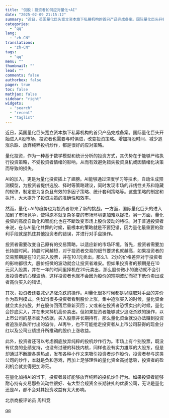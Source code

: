 ```yaml
---
title: "侃股：投资者如何应对量化+AI"
date: "2025-02-09 21:15:12"
summary: "近日，英国量化巨头宽立资本旗下私募机构的首只产品完成备案。国际量化巨头开始进入A股市场，投资者也需要..."
categories:
  - "qq"
lang:
  - "zh-CN"
translations:
  - "zh-CN"
tags:
  - "qq"
menu: ""
thumbnail: ""
lead: ""
comments: false
authorbox: false
pager: true
toc: false
mathjax: false
sidebar: "right"
widgets:
  - "search"
  - "recent"
  - "taglist"
---
```


近日，英国量化巨头宽立资本旗下私募机构的首只产品完成备案。国际量化巨头开始进入A股市场，投资者也需要与时俱进，改变投资策略。增加持股时间、减少追涨杀跌、放弃纯粹投机炒作，都是很好的应对策略。

量化投资，作为一种基于数学模型和统计分析的投资方式，其优势在于能够严格执行投资策略，不受投资者情绪的影响，从而有效避免错失投资良机或因情绪化决策而导致的损失。

AI的加入，更是为量化投资插上了翅膀。AI能够通过深度学习等技术，自动生成预测模型，为投资者提供选股、择时等策略建议，同时发现市场的非线性关系和隐藏的规律，制定更为复杂且有效的多因子策略、统计套利策略等。这些策略的制定和执行，大大提升了投资决策的准确性和效率。

然而，量化+AI的趋势也为投资者带来了新的挑战。一方面，国际量化巨头的进入加剧了市场竞争，使得原本就复杂多变的市场环境更加难以捉摸。另一方面，量化投资的高度自动化和智能化也在不断改变市场上股价波动的特征。对于普通投资者来说，在与AI量化共舞的时候，最根本的策略就是不要犯错，因为量化最重要的盈利手段就是抓住其他投资者的错误，并进行对手盘操作。

投资者需要改变自己原有的交易策略，以适应新的市场环境。首先，投资者需要加长持股时间。持股时间越短，对于投资者交易的细节要求也就越高，如果投资者的交易预期是在10元买入股票，并在10.1元卖出，那么1、2分的价格差异对于投资者的影响都很大，股价细微的波动就会让投资者难安。但如果投资者的预期是在10元买入股票，并在一年的时间里择机在20元卖出，那么股价微小的波动就不会引发投资者的心理波动，这样投资者也就不会因为股价的短期波动而犯下低价卖出或者高价买入的错误。

其次，投资者还要减少追涨杀跌的操作。AI量化很多时候都是以赚取对手盘的差价作为盈利模式。例如当很多投资者看到股价上涨，集中追涨买入的时候，量化资金就会卖出持股，并在股价回落后重新买回；又或者在投资者恐慌卖出的时候，量化会抄底买入，并在未来择机高价卖出。但如果投资者能够减少追涨杀跌的操作，以上市公司的基本面为依据，买入股票并长期持有，那么量化资金就没办法赚到投资者追涨杀跌所付出的溢价。AI再牛，也不可能抢走投资者从上市公司获得的现金分红以及公司业绩提升所推动的股价上涨收益。

此外，投资者还可以考虑彻底放弃纯粹的投机炒作行为。市场上有个别股票，既没有优良的业绩支持，也没有过硬的科技内核，同样也没有实力雄厚的大股东，但是却通过不断蹭各类热点，发布各种小作文来吸引投资者炒作股价，投资者参与这类公司的炒作，本就是负和游戏，再加上足够理性的量化资金高抛低吸，投资者的盈利机会就变得更加渺茫。

在量化加持AI的当下，投资者最好能够放弃纯粹的投机炒作行为。如果投资者能够耐心持有交易那些流动性很好、有大型合规资金长期驻扎的优质公司，无论是量化还是AI，都不会对其投资收益有太大影响。

北京商报评论员 周科竞

[qq](https://new.qq.com/rain/a/20250209A061WU00)
